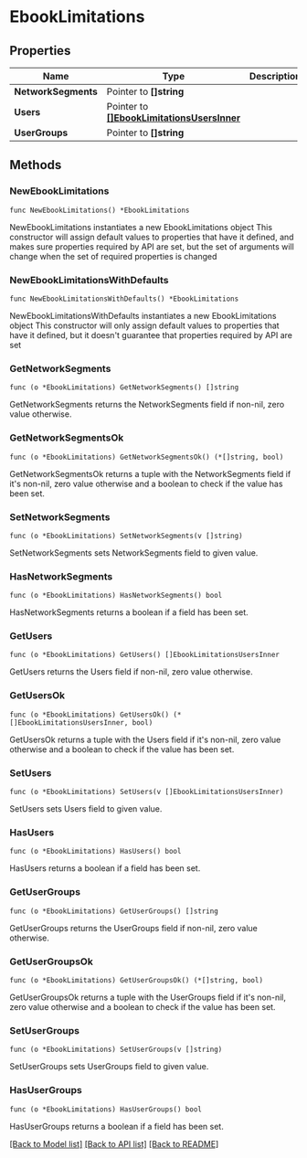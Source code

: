# EbookLimitations

## Properties

Name | Type | Description | Notes
------------ | ------------- | ------------- | -------------
**NetworkSegments** | Pointer to **[]string** |  | [optional] 
**Users** | Pointer to [**[]EbookLimitationsUsersInner**](EbookLimitationsUsersInner.md) |  | [optional] 
**UserGroups** | Pointer to **[]string** |  | [optional] 

## Methods

### NewEbookLimitations

`func NewEbookLimitations() *EbookLimitations`

NewEbookLimitations instantiates a new EbookLimitations object
This constructor will assign default values to properties that have it defined,
and makes sure properties required by API are set, but the set of arguments
will change when the set of required properties is changed

### NewEbookLimitationsWithDefaults

`func NewEbookLimitationsWithDefaults() *EbookLimitations`

NewEbookLimitationsWithDefaults instantiates a new EbookLimitations object
This constructor will only assign default values to properties that have it defined,
but it doesn't guarantee that properties required by API are set

### GetNetworkSegments

`func (o *EbookLimitations) GetNetworkSegments() []string`

GetNetworkSegments returns the NetworkSegments field if non-nil, zero value otherwise.

### GetNetworkSegmentsOk

`func (o *EbookLimitations) GetNetworkSegmentsOk() (*[]string, bool)`

GetNetworkSegmentsOk returns a tuple with the NetworkSegments field if it's non-nil, zero value otherwise
and a boolean to check if the value has been set.

### SetNetworkSegments

`func (o *EbookLimitations) SetNetworkSegments(v []string)`

SetNetworkSegments sets NetworkSegments field to given value.

### HasNetworkSegments

`func (o *EbookLimitations) HasNetworkSegments() bool`

HasNetworkSegments returns a boolean if a field has been set.

### GetUsers

`func (o *EbookLimitations) GetUsers() []EbookLimitationsUsersInner`

GetUsers returns the Users field if non-nil, zero value otherwise.

### GetUsersOk

`func (o *EbookLimitations) GetUsersOk() (*[]EbookLimitationsUsersInner, bool)`

GetUsersOk returns a tuple with the Users field if it's non-nil, zero value otherwise
and a boolean to check if the value has been set.

### SetUsers

`func (o *EbookLimitations) SetUsers(v []EbookLimitationsUsersInner)`

SetUsers sets Users field to given value.

### HasUsers

`func (o *EbookLimitations) HasUsers() bool`

HasUsers returns a boolean if a field has been set.

### GetUserGroups

`func (o *EbookLimitations) GetUserGroups() []string`

GetUserGroups returns the UserGroups field if non-nil, zero value otherwise.

### GetUserGroupsOk

`func (o *EbookLimitations) GetUserGroupsOk() (*[]string, bool)`

GetUserGroupsOk returns a tuple with the UserGroups field if it's non-nil, zero value otherwise
and a boolean to check if the value has been set.

### SetUserGroups

`func (o *EbookLimitations) SetUserGroups(v []string)`

SetUserGroups sets UserGroups field to given value.

### HasUserGroups

`func (o *EbookLimitations) HasUserGroups() bool`

HasUserGroups returns a boolean if a field has been set.


[[Back to Model list]](../README.md#documentation-for-models) [[Back to API list]](../README.md#documentation-for-api-endpoints) [[Back to README]](../README.md)


